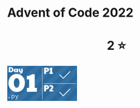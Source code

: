 # Advent of Code 2022

<!-- AOC TILES BEGIN -->
<h1 align="center">
  2 ⭐
</h1>
<a href="Day 01/Main.py">
  <img src="Media/2022/01.png" width="161px">
</a>
<!-- AOC TILES END -->